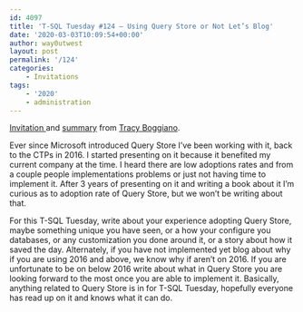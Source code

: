 ```yaml
---
id: 4097
title: 'T-SQL Tuesday #124 – Using Query Store or Not Let’s Blog'
date: '2020-03-03T10:09:54+00:00'
author: way0utwest
layout: post
permalink: '/124'
categories:
    - Invitations
tags:
    - '2020'
    - administration
---
```


[Invitation ](https://tracyboggiano.com/archive/2020/03/t-sql-tuesday-124-using-query-store-or-not-lets-blog/)and [summary](https://tracyboggiano.com/archive/2020/03/t-sql-tuesday-124-query-store-summary/) from [Tracy Boggiano](https://tracyboggiano.com/).

Ever since Microsoft introduced Query Store I’ve been working with it, back to the CTPs in 2016. I started presenting on it because it benefited my current company at the time. I heard there are low adoptions rates and from a couple people implementations problems or just not having time to implement it. After 3 years of presenting on it and writing a book about it I’m curious as to adoption rate of Query Store, but we won’t be writing about that.

For this T-SQL Tuesday, write about your experience adopting Query Store, maybe something unique you have seen, or a how your configure you databases, or any customization you done around it, or a story about how it saved the day. Alternately, if you have not implemented yet blog about why if you are using 2016 and above, we know why if aren’t on 2016. If you are unfortunate to be on below 2016 write about what in Query Store you are looking forward to the most once you are able to implement it. Basically, anything related to Query Store is in for T-SQL Tuesday, hopefully everyone has read up on it and knows what it can do.